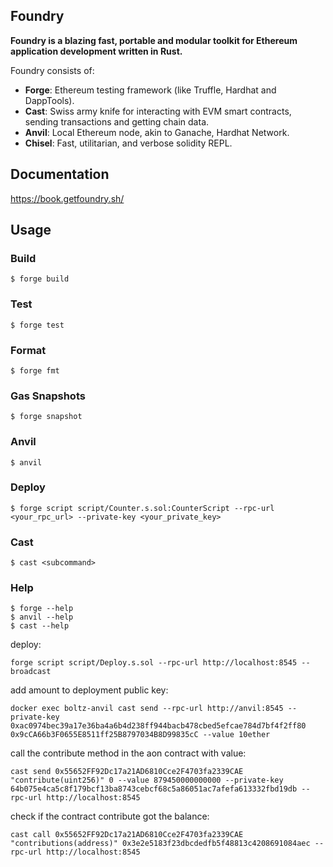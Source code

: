 ## Foundry

**Foundry is a blazing fast, portable and modular toolkit for Ethereum application development written in Rust.**

Foundry consists of:

-   **Forge**: Ethereum testing framework (like Truffle, Hardhat and DappTools).
-   **Cast**: Swiss army knife for interacting with EVM smart contracts, sending transactions and getting chain data.
-   **Anvil**: Local Ethereum node, akin to Ganache, Hardhat Network.
-   **Chisel**: Fast, utilitarian, and verbose solidity REPL.

## Documentation

https://book.getfoundry.sh/

## Usage

### Build

```shell
$ forge build
```

### Test

```shell
$ forge test
```

### Format

```shell
$ forge fmt
```

### Gas Snapshots

```shell
$ forge snapshot
```

### Anvil

```shell
$ anvil
```

### Deploy

```shell
$ forge script script/Counter.s.sol:CounterScript --rpc-url <your_rpc_url> --private-key <your_private_key>
```

### Cast

```shell
$ cast <subcommand>
```

### Help

```shell
$ forge --help
$ anvil --help
$ cast --help
```



deploy: 
```shell
forge script script/Deploy.s.sol --rpc-url http://localhost:8545 --broadcast
```

add amount to deployment public key:
```shell
docker exec boltz-anvil cast send --rpc-url http://anvil:8545 --private-key 0xac0974bec39a17e36ba4a6b4d238ff944bacb478cbed5efcae784d7bf4f2ff80 0x9cCA66b3F0655E8511ff25B8797034B8D99835cC --value 10ether
```

call the contribute method in the aon contract with value:
```shell
cast send 0x55652FF92Dc17a21AD6810Cce2F4703fa2339CAE "contribute(uint256)" 0 --value 879450000000000 --private-key 64b075e4ca5c8f179bcf13ba8743cebcf68c5a86051ac7afefa613332fbd19db --rpc-url http://localhost:8545
```

check if the contract contribute got the balance:
```shell
cast call 0x55652FF92Dc17a21AD6810Cce2F4703fa2339CAE "contributions(address)" 0x3e2e5183f23dbcdedfb5f48813c4208691084aec --rpc-url http://localhost:8545
```